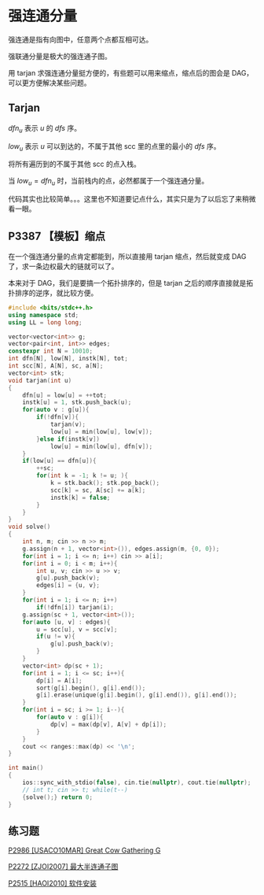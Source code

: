 # 强连通分量

强连通是指有向图中，任意两个点都互相可达。

强联通分量是极大的强连通子图。

用 tarjan 求强连通分量挺方便的，有些题可以用来缩点，缩点后的图会是 DAG，可以更方便解决某些问题。

## Tarjan

$dfn_u$ 表示 $u$ 的 $dfs$ 序。

$low_u$ 表示 $u$ 可以到达的，不属于其他 scc 里的点里的最小的 $dfs$ 序。

将所有遍历到的不属于其他 scc 的点入栈。

当 $low_u = dfn_u$ 时，当前栈内的点，必然都属于一个强连通分量。

代码其实也比较简单。。。这里也不知道要记点什么，其实只是为了以后忘了来稍微看一眼。

## P3387 【模板】缩点

在一个强连通分量的点肯定都能到，所以直接用 tarjan 缩点，然后就变成 DAG了，求一条边权最大的链就可以了。

本来对于 DAG，我们是要搞一个拓扑排序的，但是 tarjan 之后的顺序直接就是拓扑排序的逆序，就比较方便。

```cpp
#include <bits/stdc++.h>
using namespace std;
using LL = long long;

vector<vector<int>> g;
vector<pair<int, int>> edges;
constexpr int N = 10010;
int dfn[N], low[N], instk[N], tot;
int scc[N], A[N], sc, a[N];
vector<int> stk;
void tarjan(int u)
{
    dfn[u] = low[u] = ++tot;
    instk[u] = 1, stk.push_back(u);
    for(auto v : g[u]){
        if(!dfn[v]){
            tarjan(v);
            low[u] = min(low[u], low[v]);
        }else if(instk[v])
            low[u] = min(low[u], dfn[v]);
    }
    if(low[u] == dfn[u]){
        ++sc;
        for(int k = -1; k != u; ){
            k = stk.back(); stk.pop_back();
            scc[k] = sc, A[sc] += a[k];
            instk[k] = false;
        }
    }
}
void solve()
{
    int n, m; cin >> n >> m;
    g.assign(n + 1, vector<int>()), edges.assign(m, {0, 0});
    for(int i = 1; i <= n; i++) cin >> a[i];
    for(int i = 0; i < m; i++){
        int u, v; cin >> u >> v;
        g[u].push_back(v);
        edges[i] = {u, v};
    }
    for(int i = 1; i <= n; i++)
        if(!dfn[i]) tarjan(i);
    g.assign(sc + 1, vector<int>());
    for(auto [u, v] : edges){
        u = scc[u], v = scc[v];
        if(u != v){
            g[u].push_back(v);
        }
    }
    vector<int> dp(sc + 1);
    for(int i = 1; i <= sc; i++){
        dp[i] = A[i];
        sort(g[i].begin(), g[i].end());
        g[i].erase(unique(g[i].begin(), g[i].end()), g[i].end());
    }
    for(int i = sc; i >= 1; i--){
        for(auto v : g[i]){
            dp[v] = max(dp[v], A[v] + dp[i]);
        }
    }
    cout << ranges::max(dp) << '\n';
}

int main()
{
    ios::sync_with_stdio(false), cin.tie(nullptr), cout.tie(nullptr);
    // int t; cin >> t; while(t--)
    {solve();} return 0;
}
```

## 练习题

[P2986 [USACO10MAR] Great Cow Gathering G](https://www.luogu.com.cn/problem/P2986)

[P2272 [ZJOI2007] 最大半连通子图](https://www.luogu.com.cn/problem/P2272)

[P2515 [HAOI2010] 软件安装](https://www.luogu.com.cn/problem/P2515)